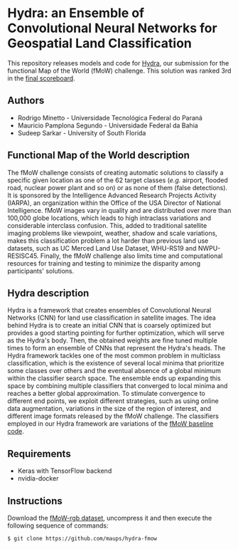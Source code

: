 # Hydra: an Ensemble of Convolutional Neural Networks for Geospatial Land Classification

This repository releases models and code for [Hydra](http://arxiv.org/abs/1802.03518), our submission for the functional Map of the World (fMoW) challenge. This solution was ranked 3rd in the [final scoreboard](https://community.topcoder.com/longcontest/stats/?module=ViewOverview&rd=16996).

## Authors

- Rodrigo Minetto - Universidade Tecnológica Federal do Paraná
- Mauricio Pamplona Segundo - Universidade Federal da Bahia
- Sudeep Sarkar - University of South Florida

## Functional Map of the World description

The fMoW challenge consists of creating automatic solutions to classify a specific given location as one of the 62 target classes (_e.g._ airport, flooded road, nuclear power plant and so on) or as none of them (false detections). It is sponsored by the Intelligence Advanced Research Projects Activity (IARPA), an organization within the Office of the USA Director of National Intelligence. fMoW images vary in quality and are distributed over more than 100,000 globe locations, which leads to high intraclass variations and considerable interclass confusion. This, added to traditional satellite imaging problems like viewpoint, weather, shadow and scale variations, makes this classification problem a lot harder than previous land use datasets, such as UC Merced Land Use Dataset, WHU-RS19 and NWPU-RESISC45. Finally, the fMoW challenge also limits time and computational resources for training and testing to minimize the disparity among participants' solutions.

## Hydra description

Hydra is a framework that creates ensembles of Convolutional Neural Networks (CNN) for land use classification in satellite images. The idea behind Hydra is to create an initial CNN that is coarsely optimized but provides a good starting pointing for further optimization, which will serve as the Hydra's body. Then, the obtained weights are fine tuned multiple times to form an ensemble of CNNs that represent the Hydra's heads. The Hydra framework tackles one of the most common problem in multiclass classification, which is the existence of several local minima that prioritize some classes over others and the eventual absence of a global minimum within the classifier search space. The ensemble ends up expanding this space by combining multiple classifiers that converged to local minima and reaches a better global approximation. To stimulate convergence to different end points, we exploit different strategies, such as using online data augmentation, variations in the size of the region of interest, and different image formats released by the fMoW challenge. The classifiers employed in our Hydra framework are variations of the [fMoW baseline code](https://github.com/fmow/baseline).

## Requirements

- Keras with TensorFlow backend
- nvidia-docker

## Instructions

Download the [fMoW-rgb dataset](https://community.topcoder.com/longcontest/?module=ViewProblemStatement&rd=16996&pm=14684), uncompress it and then execute the following sequence of commands:

```
$ git clone https://github.com/maups/hydra-fmow
```


